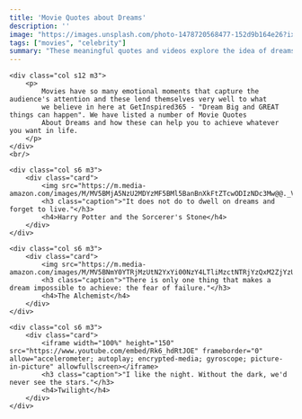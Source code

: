 ```yaml
---
title: 'Movie Quotes about Dreams'
description: ''
image: "https://images.unsplash.com/photo-1478720568477-152d9b164e26?ixlib=rb-1.2.1&ixid=eyJhcHBfaWQiOjEyMDd9&auto=format&fit=crop&w=500&q=60"
tags: ["movies", "celebrity"]
summary: "These meaningful quotes and videos explore the idea of dreams and movies quotes in a little more depth."
---
```


<div class="row">

    <div class="col s12 m3">
        <p>
            Movies have so many emotional moments that capture the audience's attention and these lend themselves very well to what
            we believe in here at GetInspired365 - "Dream Big and GREAT things can happen". We have listed a number of Movie Quotes
            About Dreams and how these can help you to achieve whatever you want in life.
        </p>
    </div>
    <br/>

    <div class="col s6 m3">
        <div class="card">
            <img src="https://m.media-amazon.com/images/M/MV5BMjA5NzU2MDYzMF5BMl5BanBnXkFtZTcwODIzNDc3Mw@@._V1_UY100_CR25,0,100,100_AL_.jpg">
            <h3 class="caption">"It does not do to dwell on dreams and forget to live."</h3>    
            <h4>Harry Potter and the Sorcerer's Stone</h4>
        </div>
    </div>

    <div class="col s6 m3">
        <div class="card">
            <img src="https://m.media-amazon.com/images/M/MV5BNmY0YTRjMzUtN2YxYi00NzY4LTliMzctNTRjYzQxM2ZjYzUxXkEyXkFqcGdeQXVyMjMyNTkxNzY@._V1_.jpg">
            <h3 class="caption">"There is only one thing that makes a dream impossible to achieve: the fear of failure."</h3>
            <h4>The Alchemist</h4>
        </div>
    </div>

    <div class="col s6 m3">
        <div class="card">
            <iframe width="100%" height="150" src="https://www.youtube.com/embed/Rk6_hdRtJOE" frameborder="0" allow="accelerometer; autoplay; encrypted-media; gyroscope; picture-in-picture" allowfullscreen></iframe>
            <h3 class="caption">"I like the night. Without the dark, we'd never see the stars."</h3>
            <h4>Twilight</h4>
        </div>
    </div>



</div>